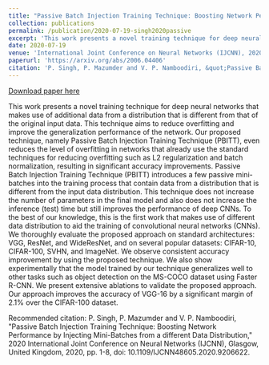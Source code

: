 ```yaml
---
title: "Passive Batch Injection Training Technique: Boosting Network Performance by Injecting Mini-Batches from a different Data Distribution"
collection: publications
permalink: /publication/2020-07-19-singh2020passive
excerpt: 'This work presents a novel training technique for deep neural networks that makes use of additional data from a distribution that is different from that of the original input data. This technique aims to reduce overfitting and improve the generalization performance of the network. Our proposed technique, namely Passive Batch Injection Training Technique (PBITT), even reduces the level of overfitting in networks that already use the standard techniques for reducing overfitting such as L2 regularization and batch normalization, resulting in significant accuracy improvements. Passive Batch Injection Training Technique (PBITT) introduces a few passive mini-batches into the training process that contain data from a distribution that is different from the input data distribution. This technique does not increase the number of parameters in the final model and also does not increase the inference (test) time but still improves the performance of deep CNNs. To the best of our knowledge, this is the first work that makes use of different data distribution to aid the training of convolutional neural networks (CNNs). We thoroughly evaluate the proposed approach on standard architectures: VGG, ResNet, and WideResNet, and on several popular datasets: CIFAR-10, CIFAR-100, SVHN, and ImageNet. We observe consistent accuracy improvement by using the proposed technique. We also show experimentally that the model trained by our technique generalizes well to other tasks such as object detection on the MS-COCO dataset using Faster R-CNN. We present extensive ablations to validate the proposed approach. Our approach improves the accuracy of VGG-16 by a significant margin of 2.1% over the CIFAR-100 dataset.'
date: 2020-07-19
venue: 'International Joint Conference on Neural Networks (IJCNN), 2020'
paperurl: 'https://arxiv.org/abs/2006.04406'
citation: 'P. Singh, P. Mazumder and V. P. Namboodiri, &quot;Passive Batch Injection Training Technique: Boosting Network Performance by Injecting Mini-Batches from a different Data Distribution,&quot; 2020 International Joint Conference on Neural Networks (IJCNN), Glasgow, United Kingdom, 2020, pp. 1-8, doi: 10.1109/IJCNN48605.2020.9206622.'
---
```


<a href='https://arxiv.org/abs/2006.04406'>Download paper here</a>

This work presents a novel training technique for deep neural networks that makes use of additional data from a distribution that is different from that of the original input data. This technique aims to reduce overfitting and improve the generalization performance of the network. Our proposed technique, namely Passive Batch Injection Training Technique (PBITT), even reduces the level of overfitting in networks that already use the standard techniques for reducing overfitting such as L2 regularization and batch normalization, resulting in significant accuracy improvements. Passive Batch Injection Training Technique (PBITT) introduces a few passive mini-batches into the training process that contain data from a distribution that is different from the input data distribution. This technique does not increase the number of parameters in the final model and also does not increase the inference (test) time but still improves the performance of deep CNNs. To the best of our knowledge, this is the first work that makes use of different data distribution to aid the training of convolutional neural networks (CNNs). We thoroughly evaluate the proposed approach on standard architectures: VGG, ResNet, and WideResNet, and on several popular datasets: CIFAR-10, CIFAR-100, SVHN, and ImageNet. We observe consistent accuracy improvement by using the proposed technique. We also show experimentally that the model trained by our technique generalizes well to other tasks such as object detection on the MS-COCO dataset using Faster R-CNN. We present extensive ablations to validate the proposed approach. Our approach improves the accuracy of VGG-16 by a significant margin of 2.1% over the CIFAR-100 dataset.

Recommended citation: P. Singh, P. Mazumder and V. P. Namboodiri, "Passive Batch Injection Training Technique: Boosting Network Performance by Injecting Mini-Batches from a different Data Distribution," 2020 International Joint Conference on Neural Networks (IJCNN), Glasgow, United Kingdom, 2020, pp. 1-8, doi: 10.1109/IJCNN48605.2020.9206622.